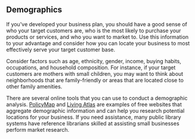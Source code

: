 ## Demographics

If you've developed your business plan, you should have a good sense of who your target customers are, who is the most likely to purchase your products or services, and who you want to market to. Use this information to your advantage and consider how you can locate your business to most effectively serve your target customer base.

Consider factors such as age, ethnicity, gender, income, buying habits, occupations, and household composition. For instance, if your target customers are mothers with small children, you may want to think about neighborhoods that are family-friendly or areas that are located close to other family amenities.

There are several online tools that you can use to conduct a demographic analysis.  [PolicyMap](https://www.policymap.com/) and [Living Atlas](https://livingatlas.arcgis.com/en/home/) are examples of free websites that aggregate demographic information and can help you research potential locations for your business. If you need assistance, many public library systems have reference librarians skilled at assisting small businesses perform market research.
